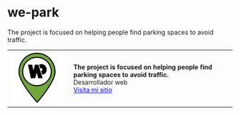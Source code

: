 # we-park
The project is focused on helping people find parking spaces to avoid traffic.


<table>
  <tr>
    <td><img src="website/img/favoricon.svg" alt="Logo" width="200" style="border-radius: 10px;"></td>
    <td style="padding-left: 15px;">
      <strong>The project is focused on helping people find parking spaces to avoid traffic.</strong><br>
      Desarrollador web<br>
      <a href="[https://miweb.com](https://we-park.es/)" style="color: blue;">Visita mi sitio</a>
    </td>
  </tr>
</table>

